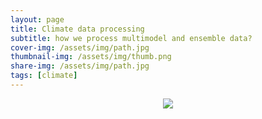 ```yaml
---
layout: page
title: Climate data processing
subtitle: how we process multimodel and ensemble data?
cover-img: /assets/img/path.jpg
thumbnail-img: /assets/img/thumb.png
share-img: /assets/img/path.jpg
tags: [climate]
---
```

<p align="center">
<img src="https://chrimerss.github.io/AustinClimateWeb/assets/img/preprocess/preprocess.png">
</p>